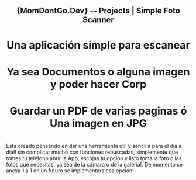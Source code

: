 <h2 align="center"> {MomDontGo.Dev} -- Projects  | Simple Foto Scanner </h2>

<h1 align="center"> Una aplicación simple para escanear</h1>
<h1 align="center"> Ya sea Documentos o alguna imagen y poder hacer Corp</h1>
<h1 align="center"> Guardar un PDF de varias paginas ó Una imagen en JPG</h1>

<br>
	Esta creado pensando en dar una herramienta util y sencilla para el dia a dia!! sin complicar mucho con funciones rebuscadas, simplemente que tomes tu teléfono abrir la App, escojas tu opción y listo toma la foto o las fotos que necesitas, ya sea de la cámara o de la galería!. De momento se anexa 1 a 1 en un futuro se implementara esa opción!


